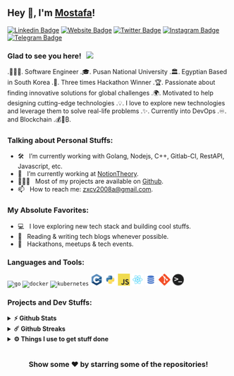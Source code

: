 ## Hey 👋, I'm [Mostafa](https://github.com/zxcv2008a/)!

[![Linkedin Badge](https://img.shields.io/badge/-LinkedIn-0e76a8?style=flat-square&logo=Linkedin&logoColor=white)](https://linkedin.com/in/zxcv2008a)
[![Website Badge](https://img.shields.io/badge/Website-3b5998?style=flat-square&logo=google-chrome&logoColor=white)](https://zxcv2008a.github.io/)
[![Twitter Badge](https://img.shields.io/badge/-Twitter-00acee?style=flat-square&logo=Twitter&logoColor=white)](https://twitter.com/horusgada)
[![Instagram Badge](https://img.shields.io/badge/-Instagram-e4405f?style=flat-square&logo=Instagram&logoColor=white)](https://instagram.com/horusgada/)
[![Telegram Badge](https://img.shields.io/badge/-Telegram-0088cc?style=flat-square&logo=Telegram&logoColor=white)](https://t.me/zxcv2008a)

### Glad to see you here! &nbsp; ![](https://visitor-badge.glitch.me/badge?page_id=zxcv2008a.zxcv2008a&style=flat-square&color=0088cc)

.👨🏻‍💻. Software Engineer .🎓. Pusan National University .🏛. Egyptian Based in South Korea .📍. Three times Hackathon Winner .🏆. Passionate about finding innovative solutions for global challenges .🌍. Motivated to help designing cutting-edge technologies .💡. I love to explore new technologies and leverage them to solve real-life problems .✨. Currently into DevOps .♾️. and Blockchain .💰🚀₿. 


### Talking about Personal Stuffs:

- 🛠 &nbsp; I’m currently working with Golang, Nodejs, C++, Gitlab-CI, RestAPI, Javascript, etc.
- 🚀 &nbsp; I’m currently working at [NotionTheory](https://notiontheory.com).
- 👨🏻‍💻 &nbsp; Most of my projects are available on [Github](https://github.com/zxcv2008a).
- 📫 &nbsp; How to reach me: zxcv2008a@gmail.com.

### My Absolute Favorites:

- 💻 &nbsp; I love exploring new tech stack and building cool stuffs.
- 📰 &nbsp; Reading & writing tech blogs whenever possible.
- 🍕 &nbsp; Hackathons, meetups & tech events.

### Languages and Tools:

<code><img height="27" src="https://blog.golang.org/go-brand/Go-Logo/PNG/Go-Logo_LightBlue.png" alt="go"></code>
<code><img height="27" src="https://www.docker.com/sites/default/files/social/docker_facebook_share.png" alt="docker"></code>
<code><img height="27" src="https://kubernetes.io/images/favicon.png" alt="kubernetes"></code>
<code><img height="27" src="https://raw.githubusercontent.com/github/explore/80688e429a7d4ef2fca1e82350fe8e3517d3494d/topics/cpp/cpp.png" alt="cpp"></code>
<code><img height="27" src="https://raw.githubusercontent.com/github/explore/80688e429a7d4ef2fca1e82350fe8e3517d3494d/topics/python/python.png" alt="python"></code>
<code><img height="27" src="https://raw.githubusercontent.com/github/explore/80688e429a7d4ef2fca1e82350fe8e3517d3494d/topics/javascript/javascript.png" alt="javascript"></code>
<code><img height="27" src="https://raw.githubusercontent.com/github/explore/80688e429a7d4ef2fca1e82350fe8e3517d3494d/topics/react/react.png" alt="react"></code>
<code><img height="27" src="https://raw.githubusercontent.com/github/explore/80688e429a7d4ef2fca1e82350fe8e3517d3494d/topics/sql/sql.png" alt="sql"></code>
<code><img height="27" src="https://raw.githubusercontent.com/devicons/devicon/master/icons/git/git-original.svg" alt="git"></code>
<code><img height="27" src="https://raw.githubusercontent.com/github/explore/80688e429a7d4ef2fca1e82350fe8e3517d3494d/topics/terminal/terminal.png" alt="terminal"></code>


### Projects and Dev Stuffs:

<details>	
  <summary><b>⚡ Github Stats</b></summary>

  <br />
  <img height="180em" src="https://github-readme-stats.vercel.app/api?username=zxcv2008a&show_icons=true&hide_border=true&&count_private=true&include_all_commits=true" />
  <img height="180em" src="https://github-readme-stats.vercel.app/api/top-langs/?username=zxcv2008a&exclude_repo=KNN-Image-Classification&show_icons=true&hide_border=true&layout=compact&langs_count=8"/>
</details>

<details>	
  <summary><b>☄️ Github Streaks</b></summary>

  <br />
  <img height="180em" src="https://github-readme-streak-stats.herokuapp.com/?user=zxcv2008a&hide_border=true" />
</details>

<details>	
  <br />
  <summary><b>⚙️ Things I use to get stuff done</b></summary>
  	<ul>
  	    <li><b>OS:</b> Ubuntu 20.04 LTE</li>
	    <li><b>Laptop: </b> MSI Laptop</li>
  	    <li><b>Browser: </b> Chrome Browser</li>
	    <li><b>Terminal: </b> ZSH: Oh My Zsh </li>
	    <li><b>Code Editor:</b> VSCode</li>
	    <li><b>To Stay Updated:</b> Dev.to, Medium, Linkedin and Twitter.</li>
	    <br />
	</ul>	
</details>

#

<div align="center">

### Show some ❤️ by starring some of the repositories!

</div>
